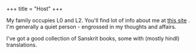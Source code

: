 +++
title = "Host"
+++

My family occupies L0 and L2. You'll find lot of info about me at [this site](https://vishvasa.github.io/) . I'm generally a quiet person - engrossed in my thoughts and affairs. 

I've got a good collection of Sanskrit books, some with (mostly hindI) translations. 
